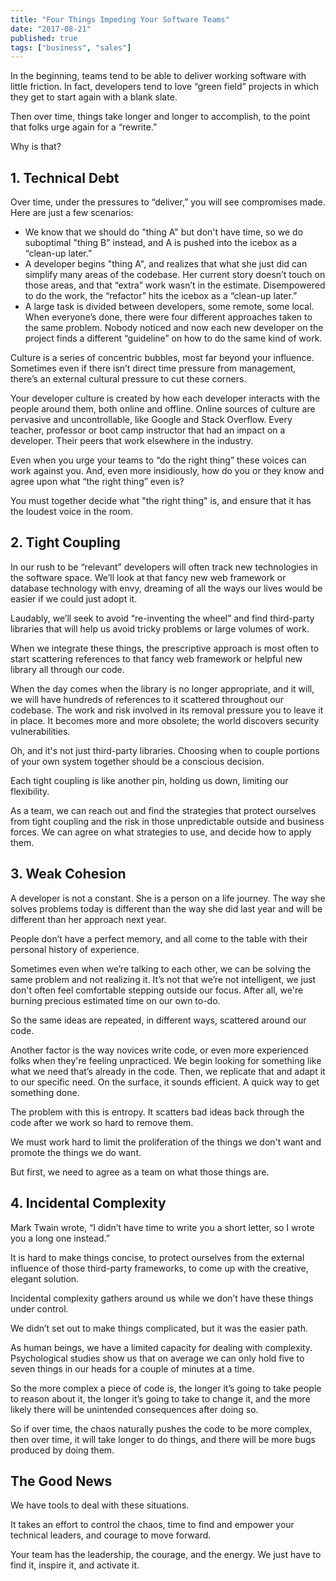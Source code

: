 ```yaml
---
title: "Four Things Impeding Your Software Teams"
date: "2017-08-21"
published: true
tags: ["business", "sales"]
---
```


In the beginning, teams tend to be able to deliver working software with little friction. In fact, developers tend to love “green field” projects in which they get to start again with a blank slate.

Then over time, things take longer and longer to accomplish, to the point that folks urge again for a “rewrite.”

Why is that?

## 1\. Technical Debt

Over time, under the pressures to “deliver,” you will see compromises made. Here are just a few scenarios:

- We know that we should do "thing A" but don't have time, so we do suboptimal "thing B" instead, and A is pushed into the icebox as a “clean-up later.”
- A developer begins "thing A", and realizes that what she just did can simplify many areas of the codebase. Her current story doesn’t touch on those areas, and that “extra” work wasn’t in the estimate. Disempowered to do the work, the “refactor” hits the icebox as a “clean-up later.”
- A large task is divided between developers, some remote, some local. When everyone’s done, there were four different approaches taken to the same problem. Nobody noticed and now each new developer on the project finds a different “guideline” on how to do the same kind of work.

Culture is a series of concentric bubbles, most far beyond your influence. Sometimes even if there isn’t direct time pressure from management, there’s an external cultural pressure to cut these corners.

Your developer culture is created by how each developer interacts with the people around them, both online and offline. Online sources of culture are pervasive and uncontrollable, like Google and Stack Overflow. Every teacher, professor or boot camp instructor that had an impact on a developer. Their peers that work elsewhere in the industry.

Even when you urge your teams to “do the right thing” these voices can work against you. And, even more insidiously, how do you or they know and agree upon what “the right thing” even is?

You must together decide what "the right thing" is, and ensure that it has the loudest voice in the room.

## 2\. Tight Coupling

In our rush to be “relevant” developers will often track new technologies in the software space. We’ll look at that fancy new web framework or database technology with envy, dreaming of all the ways our lives would be easier if we could just adopt it.

Laudably, we’ll seek to avoid “re-inventing the wheel” and find third-party libraries that will help us avoid tricky problems or large volumes of work.

When we integrate these things, the prescriptive approach is most often to start scattering references to that fancy web framework or helpful new library all through our code.

When the day comes when the library is no longer appropriate, and it will, we will have hundreds of references to it scattered throughout our codebase. The work and risk involved in its removal pressure you to leave it in place. It becomes more and more obsolete; the world discovers security vulnerabilities.

Oh, and it's not just third-party libraries. Choosing when to couple portions of your own system together should be a conscious decision.

Each tight coupling is like another pin, holding us down, limiting our flexibility.

As a team, we can reach out and find the strategies that protect ourselves from tight coupling and the risk in those unpredictable outside and business forces. We can agree on what strategies to use, and decide how to apply them.

## 3\. Weak Cohesion

A developer is not a constant. She is a person on a life journey. The way she solves problems today is different than the way she did last year and will be different than her approach next year.

People don’t have a perfect memory, and all come to the table with their personal history of experience.

Sometimes even when we’re talking to each other, we can be solving the same problem and not realizing it. It’s not that we’re not intelligent, we just don't often feel comfortable stepping outside our focus. After all, we're burning precious estimated time on our own to-do.

So the same ideas are repeated, in different ways, scattered around our code.

Another factor is the way novices write code, or even more experienced folks when they're feeling unpracticed. We begin looking for something like what we need that’s already in the code. Then, we replicate that and adapt it to our specific need. On the surface, it sounds efficient. A quick way to get something done.

The problem with this is entropy. It scatters bad ideas back through the code after we work so hard to remove them.

We must work hard to limit the proliferation of the things we don't want and promote the things we do want.

But first, we need to agree as a team on what those things are.

## 4\. Incidental Complexity

Mark Twain wrote, “I didn’t have time to write you a short letter, so I wrote you a long one instead.”

It is hard to make things concise, to protect ourselves from the external influence of those third-party frameworks, to come up with the creative, elegant solution.

Incidental complexity gathers around us while we don’t have these things under control.

We didn’t set out to make things complicated, but it was the easier path.

As human beings, we have a limited capacity for dealing with complexity. Psychological studies show us that on average we can only hold five to seven things in our heads for a couple of minutes at a time.

So the more complex a piece of code is, the longer it’s going to take people to reason about it, the longer it’s going to take to change it, and the more likely there will be unintended consequences after doing so.

So if over time, the chaos naturally pushes the code to be more complex, then over time, it will take longer to do things, and there will be more bugs produced by doing them.

## The Good News

We have tools to deal with these situations.

It takes an effort to control the chaos, time to find and empower your technical leaders, and courage to move forward.

Your team has the leadership, the courage, and the energy. We just have to find it, inspire it, and activate it.
